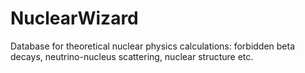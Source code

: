 # NuclearWizard
Database for theoretical nuclear physics calculations: forbidden beta decays, neutrino-nucleus scattering, nuclear structure etc.
